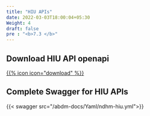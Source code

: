 ```yaml
---
title: "HIU APIs"
date: 2022-03-03T18:00:04+05:30
Weight: 4
draft: false
pre : "<b>7.3 </b>"
---
```


## Download HIU API openapi

[{{% icon icon="download" %}}](../ndhm-hiu.yml "download")

## Complete Swagger for HIU APIs

{{< swagger src="/abdm-docs/Yaml/ndhm-hiu.yml">}}

